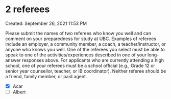 # 2 referees

Created: September 26, 2021 11:53 PM

Please submit the names of two referees who know you well and can comment on your preparedness for study at UBC. Examples of referees include an employer, a community member, a coach, a teacher/instructor, or anyone who knows you well. One of the referees you select must be able to speak to one of the activities/experiences described in one of your long-answer responses above. For applicants who are currently attending a high school, one of your referees must be a school official (e.g., Grade 12 or senior year counsellor, teacher, or IB coordinator). Neither referee should be a friend, family member, or paid agent.

- [x]  Acar
- [ ]  Albert